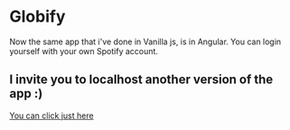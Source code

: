 # Globify

Now the same app that i've done in Vanilla js, is in Angular. You can login yourself with your own Spotify account.

## I invite you to localhost another version of the app :) 

[You can click just here](http://localhost:4200)
